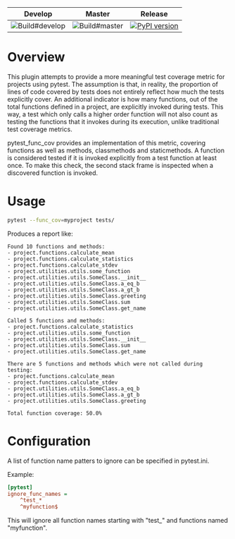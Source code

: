 | Develop | Master | Release |
| :------:| :------: | :------: |
| ![Build#develop](https://github.com/RaduG/pytest_func_cov/workflows/build/badge.svg?branch=develop) | ![Build#master](https://github.com/RaduG/pytest_func_cov/workflows/build/badge.svg?branch=master)  | [![PyPI version](https://badge.fury.io/py/pytest-func-cov.svg)](https://badge.fury.io/py/pytest-func-cov) |


# Overview
This plugin attempts to provide a more meaningful test coverage metric for projects using pytest. The assumption is that,
in reality, the proportion of lines of code covered by tests does not entirely reflect how
much the tests explicitly cover. An additional indicator is how many functions, out of the total functions
defined in a project, are explicitly invoked during tests. This way, a test which
only calls a higher order function will not also count as testing the functions that it invokes during its execution, unlike traditional test coverage metrics.


pytest_func_cov provides an implementation of this metric, covering functions as well as
methods, classmethods and staticmethods. A function is considered tested if it is invoked explicitly
from a test function at least once. To make this check, the second stack frame is inspected
when a discovered function is invoked.


# Usage
```bash
pytest --func_cov=myproject tests/
```
Produces a report like:

```
Found 10 functions and methods:
- project.functions.calculate_mean
- project.functions.calculate_statistics
- project.functions.calculate_stdev
- project.utilities.utils.some_function
- project.utilities.utils.SomeClass.__init__
- project.utilities.utils.SomeClass.a_eq_b
- project.utilities.utils.SomeClass.a_gt_b
- project.utilities.utils.SomeClass.greeting
- project.utilities.utils.SomeClass.sum
- project.utilities.utils.SomeClass.get_name

Called 5 functions and methods:
- project.functions.calculate_statistics
- project.utilities.utils.some_function
- project.utilities.utils.SomeClass.__init__
- project.utilities.utils.SomeClass.sum
- project.utilities.utils.SomeClass.get_name

There are 5 functions and methods which were not called during testing:
- project.functions.calculate_mean
- project.functions.calculate_stdev
- project.utilities.utils.SomeClass.a_eq_b
- project.utilities.utils.SomeClass.a_gt_b
- project.utilities.utils.SomeClass.greeting

Total function coverage: 50.0%
```

# Configuration
A list of function name patters to ignore can be specified in pytest.ini.

Example:
```ini
[pytest]
ignore_func_names = 
    ^test_*
    ^myfunction$
```
This will ignore all function names starting with "test_" and functions named "myfunction".
